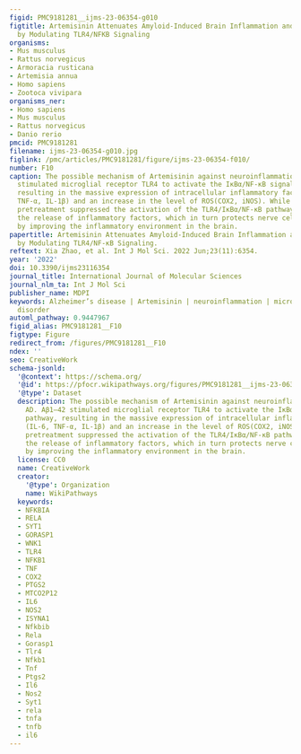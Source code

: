 ```yaml
---
figid: PMC9181281__ijms-23-06354-g010
figtitle: Artemisinin Attenuates Amyloid-Induced Brain Inflammation and Memory Impairments
  by Modulating TLR4/NFKB Signaling
organisms:
- Mus musculus
- Rattus norvegicus
- Armoracia rusticana
- Artemisia annua
- Homo sapiens
- Zootoca vivipara
organisms_ner:
- Homo sapiens
- Mus musculus
- Rattus norvegicus
- Danio rerio
pmcid: PMC9181281
filename: ijms-23-06354-g010.jpg
figlink: /pmc/articles/PMC9181281/figure/ijms-23-06354-f010/
number: F10
caption: The possible mechanism of Artemisinin against neuroinflammation in AD. Aβ1–42
  stimulated microglial receptor TLR4 to activate the IκBα/NF-κB signaling pathway,
  resulting in the massive expression of intracellular inflammatory factors (IL-6,
  TNF-α, IL-1β) and an increase in the level of ROS(COX2, iNOS). While Artemisinin
  pretreatment suppressed the activation of the TLR4/IκBα/NF-κB pathway and reduced
  the release of inflammatory factors, which in turn protects nerve cells from damage
  by improving the inflammatory environment in the brain.
papertitle: Artemisinin Attenuates Amyloid-Induced Brain Inflammation and Memory Impairments
  by Modulating TLR4/NF-κB Signaling.
reftext: Xia Zhao, et al. Int J Mol Sci. 2022 Jun;23(11):6354.
year: '2022'
doi: 10.3390/ijms23116354
journal_title: International Journal of Molecular Sciences
journal_nlm_ta: Int J Mol Sci
publisher_name: MDPI
keywords: Alzheimer’s disease | Artemisinin | neuroinflammation | microglia | cognitive
  disorder
automl_pathway: 0.9447967
figid_alias: PMC9181281__F10
figtype: Figure
redirect_from: /figures/PMC9181281__F10
ndex: ''
seo: CreativeWork
schema-jsonld:
  '@context': https://schema.org/
  '@id': https://pfocr.wikipathways.org/figures/PMC9181281__ijms-23-06354-g010.html
  '@type': Dataset
  description: The possible mechanism of Artemisinin against neuroinflammation in
    AD. Aβ1–42 stimulated microglial receptor TLR4 to activate the IκBα/NF-κB signaling
    pathway, resulting in the massive expression of intracellular inflammatory factors
    (IL-6, TNF-α, IL-1β) and an increase in the level of ROS(COX2, iNOS). While Artemisinin
    pretreatment suppressed the activation of the TLR4/IκBα/NF-κB pathway and reduced
    the release of inflammatory factors, which in turn protects nerve cells from damage
    by improving the inflammatory environment in the brain.
  license: CC0
  name: CreativeWork
  creator:
    '@type': Organization
    name: WikiPathways
  keywords:
  - NFKBIA
  - RELA
  - SYT1
  - GORASP1
  - WNK1
  - TLR4
  - NFKB1
  - TNF
  - COX2
  - PTGS2
  - MTCO2P12
  - IL6
  - NOS2
  - ISYNA1
  - Nfkbib
  - Rela
  - Gorasp1
  - Tlr4
  - Nfkb1
  - Tnf
  - Ptgs2
  - Il6
  - Nos2
  - Syt1
  - rela
  - tnfa
  - tnfb
  - il6
---
```

